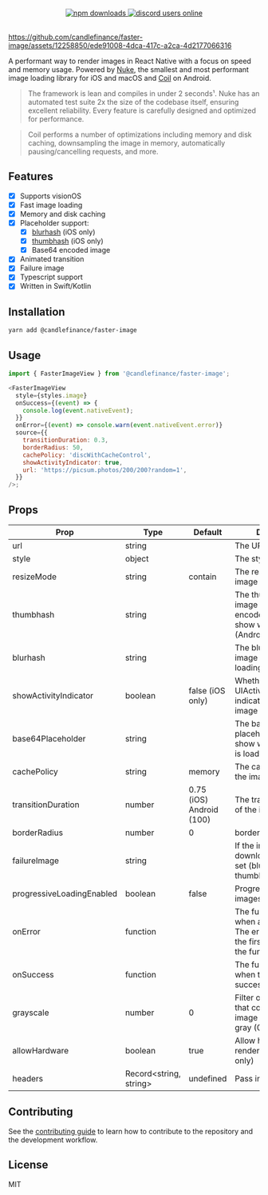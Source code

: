 <br/>
<div align="center">
 <a href="https://www.npmjs.com/package/@candlefinance%2Ffaster-image">
  <img src="https://img.shields.io/npm/dm/@candlefinance%2Ffaster-image" alt="npm downloads" />
</a>
  <a alt="discord users online" href="https://discord.gg/qnAgjxhg6n"
  target="_blank"
  rel="noopener noreferrer">
    <img alt="discord users online" src="https://img.shields.io/discord/986610142768406548?label=Discord&logo=discord&logoColor=white&cacheSeconds=3600"/>
</div>

<br/>

https://github.com/candlefinance/faster-image/assets/12258850/ede91008-4dca-417c-a2ca-4d2177066316


A performant way to render images in React Native with a focus on speed and memory usage. Powered by [Nuke](https://github.com/kean/nuke), the smallest and most performant image loading library for iOS and macOS and [Coil](https://github.com/coil-kt/coil) on Android.

> The framework is lean and compiles in under 2 seconds¹. Nuke has an automated test suite 2x the size of the codebase itself, ensuring excellent reliability. Every feature is carefully designed and optimized for performance.

> Coil performs a number of optimizations including memory and disk caching, downsampling the image in memory, automatically pausing/cancelling requests, and more.

## Features

- [x] Supports visionOS
- [x] Fast image loading
- [x] Memory and disk caching
- [x] Placeholder support:
  - [x] [blurhash](https://github.com/woltapp/blurhash) (iOS only)
  - [x] [thumbhash](https://github.com/evanw/thumbhash) (iOS only)
  - [x] Base64 encoded image
- [x] Animated transition
- [x] Failure image
- [x] Typescript support
- [x] Written in Swift/Kotlin

## Installation

```sh
yarn add @candlefinance/faster-image
```

## Usage

```js
import { FasterImageView } from '@candlefinance/faster-image';

<FasterImageView
  style={styles.image}
  onSuccess={(event) => {
    console.log(event.nativeEvent);
  }}
  onError={(event) => console.warn(event.nativeEvent.error)}
  source={{
    transitionDuration: 0.3,
    borderRadius: 50,
    cachePolicy: 'discWithCacheControl',
    showActivityIndicator: true,
    url: 'https://picsum.photos/200/200?random=1',
  }}
/>;
```

## Props

| Prop                      | Type     | Default                  | Description                                                                                          |
| ------------------------- | -------- | ------------------------ | ---------------------------------------------------------------------------------------------------- |
| url                       | string   |                          | The URL of the image                                                                                 |
| style                     | object   |                          | The style of the image                                                                               |
| resizeMode                | string   | contain                  | The resize mode of the image                                                                         |
| thumbhash                 | string   |                          | The thumbhash of the image as a base64 encoded string to show while loading (Android not tested)     |
| blurhash                  | string   |                          | The blurhash of the image to show while loading (iOS only)                                           |
| showActivityIndicator     | boolean  | false (iOS only)         | Whether to show the UIActivityIndicatorView indicator when the image is loading                      |
| base64Placeholder         | string   |                          | The base64 encoded placeholder image to show while the image is loading                              |
| cachePolicy               | string   | memory                   | The cache policy of the image                                                                        |
| transitionDuration        | number   | 0.75 (iOS) Android (100) | The transition duration of the image                                                                 |
| borderRadius              | number   | 0                        | border radius of image                                                                               |
| failureImage              | string   |                          | If the image fails to download this will be set (blurhash, thumbhash, base64)                        |
| progressiveLoadingEnabled | boolean  | false                    | Progressively load images (iOS only)                                                                 |
| onError                   | function |                          | The function to call when an error occurs. The error is passed as the first argument of the function |
| onSuccess                 | function |                          | The function to call when the image is successfully loaded                                           |
| grayscale                 | number   | 0                        | Filter or transformation that converts the image into shades of gray (0-1).                          |
| allowHardware             | boolean  | true                     | Allow hardware rendering (Android only)                                                              |
| headers             | Record<string, string>  | undefined                     | Pass in headers                                                              |

## Contributing

See the [contributing guide](CONTRIBUTING.md) to learn how to contribute to the repository and the development workflow.

## License

MIT
